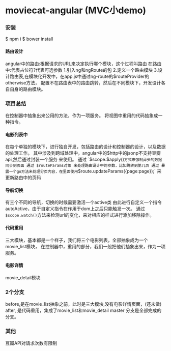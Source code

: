 #  moviecat-angular (MVC小demo)

### 安装
$ npm i
$ bower install

#### 路由设计
angular中的路由:根据请求的URL来决定执行哪个模块，这个过程叫路由
在路由中:代表占位符?代表可选参数
1.引入ng和ngRoute的包
2.定义一个路由模块
3.设计路由表,在模块化开发中，在app.js中通过ng-route的$routeProvider的otherwise方法，
配置不在路由表中的路由跳转，然后在不同模块下，开发设计各自自身的路由模块。

### 项目总结
在控制器中抽象出来公用的方法，作为一项服务。
将视图中重用的代码抽象成一种指令。

#### 电影列表中
在每个单独的模块下，进行独自开发，包括路由的设计和控制器的设计，以及数据的处理工作。
其中涉及到跨域处理中，angular中的$http中的jsonp不支持豆瓣api,然后通过封装一个服务
来使用。
通过 `$scope.$apply()` 方式来强制异步的数据同步到页面
通过 $routeParams对象 来处理路由设计中的参数，比如跳转到第几页
通过 暴露一个go方法来处理分页内容，在里面使用 `$route.updateParams({page:page});`
来更新路由中的页码

#### 导航切换
有三个不同的导航，切换的时候需要激活一个active类
由此进行自定义一个指令autoActive，由于自定义指令在作用于dom上之后只能触发一次。
通过`$scope.watch()`方法来检测url的变化，来对相应的样式进行添加移除操作。

#### 代码重用
三大模块，基本都是一个样子，我们将三个电影列表，全部抽象成为一个movie_list模块，
在控制器中，重用的部分，我们一般把他们抽象出来，作为一项服务。

#### 电影详情
movie_detail模块

### 2个分支
before,是在movie_list抽象之前，此时是三大模块,没有电影详情页面，(还未做)
after, 是代码重用，集成了movie_list和movie_detail
master 分支是全部完成的分支。

### 其他
豆瓣API对请求次数有限制
